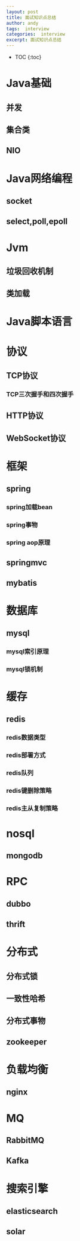 ```yaml
---
layout: post
title: 面试知识点总结
author: andy
tags:  interview
categories:  interview
excerpt: 面试知识点总结
---
```


* TOC
{:toc}

# Java基础
## 并发
## 集合类
## NIO

# Java网络编程
## socket
## select,poll,epoll

# Jvm
## 垃圾回收机制
## 类加载

# Java脚本语言

# 协议
## TCP协议
### TCP三次握手和四次握手
## HTTP协议
## WebSocket协议

# 框架
## spring
### spring加载bean
### spring事物
### spring aop原理

## springmvc

## mybatis

# 数据库
## mysql
### mysql索引原理
### mysql锁机制

# 缓存
## redis
### redis数据类型
### redis部署方式
### redis队列
### redis键删除策略
### redis主从复制策略

# nosql
## mongodb

# RPC
## dubbo
## thrift

# 分布式
## 分布式锁
## 一致性哈希
## 分布式事物
## zookeeper

# 负载均衡
## nginx

# MQ
## RabbitMQ
## Kafka

# 搜索引擎
## elasticsearch
## solar

